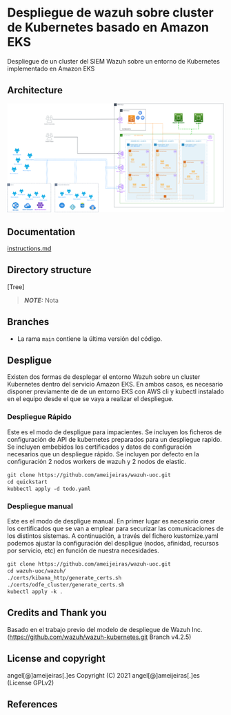 # Despliegue de wazuh sobre cluster de Kubernetes basado en Amazon EKS


Despliegue de un cluster del SIEM Wazuh sobre un entorno de Kubernetes implementado en Amazon EKS

## Architecture
![Imagen de la arquitectura](https://github.com/ameijeiras/wazuh-uoc/blob/main/recursos/ArquitecturaTFMV1.drawio.png?raw=true)

## Documentation

 [instructions.md](instructions.md) 

## Directory structure

[Tree]

> **_NOTE:_**  Nota


## Branches

* La rama `main` contiene la última versión del código.


## Despligue
Existen dos formas de desplegar el entorno Wazuh sobre un cluster Kubernetes dentro del servicio Amazon EKS.
En ambos casos, es necesario disponer previamente de de un entorno EKS con AWS cli y kubectl instalado en el equipo desde el que se vaya a realizar el despliegue.
### Despliegue Rápido
Este es el modo de despligue para impacientes. Se incluyen los ficheros de configuración de API de kubernetes preparados para un despliegue rapido. Se incluyen embebidos los certificados y datos de configuración necesarios que un despliegue rápido. Se incluyen por defecto en la configuración 2 nodos workers de wazuh y 2 nodos de elastic.
```
git clone https://github.com/ameijeiras/wazuh-uoc.git
cd quickstart
kubbectl apply -d todo.yaml
```

### Despliegue manual
Este es el modo de despligue manual. En primer lugar es necesario crear los certificados que se van a emplear para securizar las comunicaciones de los distintos sistemas. A continuación, a través del fichero kustomize.yaml podemos ajustar la configuración del despligue (nodos, afinidad, recursos por servicio, etc) en función de nuestra necesidades.
```
git clone https://github.com/ameijeiras/wazuh-uoc.git
cd wazuh-uoc/wazuh/
./certs/kibana_http/generate_certs.sh
./certs/odfe_cluster/generate_certs.sh 
kubectl apply -k .
```

## Credits and Thank you

Basado en el trabajo previo del modelo de despliegue de Wazuh Inc. (https://github.com/wazuh/wazuh-kubernetes.git Branch v4.2.5)

## License and copyright

angel[@]ameijeiras[.]es
Copyright (C) 2021 angel[@]ameijeiras[.]es  (License GPLv2)

## References


